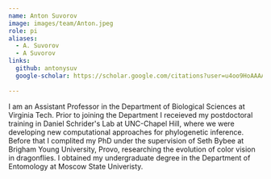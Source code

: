 ```yaml
---
name: Anton Suvorov
image: images/team/Anton.jpeg
role: pi
aliases:
  - A. Suvorov
  - A Suvorov
links:
  github: antonysuv
  google-scholar: https://scholar.google.com/citations?user=u4oo9HoAAAAJ&hl=en
  
---
```


I am an Assistant Professor in the Department of Biological Sciences at Virginia Tech. Prior to joining the Department I receieved my postdoctoral training in Daniel Schrider's Lab at UNC-Chapel Hill, where we were developing new computational approaches for phylogenetic inference. Before that I complited my PhD under the supervision of Seth Bybee at Brigham Young University, Provo, researching the evolution of color vision in dragonflies. I obtained my undergraduate degree in the Department of Entomology at Moscow State Univeristy.       
